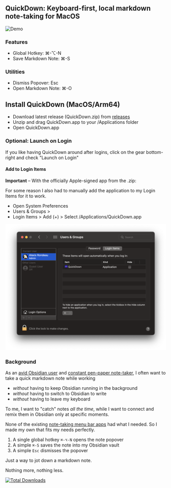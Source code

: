## QuickDown: Keyboard-first, local markdown note-taking for MacOS

![Demo](https://github.com/akaalias/quickdown/blob/main/demo.gif?raw=true)
 
### Features
- Global Hotkey: ⌘-⌥-N
- Save Markdown Note: ⌘-S

### Utilities
- Dismiss Popover: Esc
- Open Markdown Note: ⌘-O

## Install QuickDown (MacOS/Arm64)
- Download latest release (QuickDown.zip) from [releases](https://github.com/akaalias/quickdown/releases)
- Unzip and drag QuickDown.app to your /Applications folder
- Open QuickDown.app 

### Optional: Launch on Login
If you like having QuickDown around after logins, click on the gear bottom-right and check "Launch on Login"

#### Add to Login Items
**Important** – With the officially Apple-signed app from the .zip: 

For some reason I also had to manually add the application to my Login Items for it to work. 

- Open System Preferences
- Users & Groups > <Your Account> 
- Login Items > Add (+) > Select /Applications/QuickDown.app

![Demo](https://github.com/akaalias/quickdown/blob/main/login-items.png?raw=true)

### Background

As an [avid Obsidian user](https://publish.obsidian.md/alexisrondeau) and [constant pen-paper note-taker](https://publish.obsidian.md/alexisrondeau/%E2%AD%90%EF%B8%8F+My+Physical+Notebooks+(Photos)), I often want to take a quick markdown note while working 
- _without_ having to keep Obsidian running in the background
- _without_ having to switch to Obsidian to write
- _without_ having to leave my keyboard

To me, I want to "catch" notes _all the time_, while I want to connect and remix them in Obsidian only at specific moments. 

None of the existing [note-taking menu bar apps](https://www.macmenubar.com/note-taking-apps/) had what I needed. So I made my own that fits my needs perfectly.

1. A single global hotkey `⌘-⌥-N` opens the note popover
2. A simple `⌘-S` saves the note into my Obsidian vault
3. A simple `Esc` dismisses the popover

Just a way to jot down a markdown note.

Nothing more, nothing less. 

[![Total Downloads](https://img.shields.io/github/downloads/akaalias/quickdown/total.svg?logoColor=brightgreen)]()
